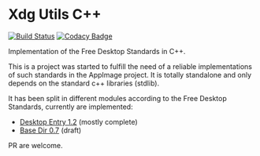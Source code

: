 # Xdg Utils C++ 
[![Build Status](https://travis-ci.org/azubieta/xdg-utils.svg?branch=master)](https://travis-ci.org/azubieta/xdg-utils)
[![Codacy Badge](https://api.codacy.com/project/badge/Grade/9e34fda85c3d46ab83b44071d145a917)](https://www.codacy.com/app/azubieta/xdg-utils?utm_source=github.com&amp;utm_medium=referral&amp;utm_content=azubieta/xdg-utils&amp;utm_campaign=Badge_Grade)

Implementation of the Free Desktop Standards in C++. 

This is a project was started to fulfill the need of a reliable implementations of such standards in the AppImage 
project. It is totally standalone and only depends on the standard c++ libraries (stdlib). 
 
It has been split in different modules according to the Free Desktop Standards, currently are implemented:
-  [Desktop Entry 1.2](https://standards.freedesktop.org/desktop-entry-spec/1.2/) (mostly complete)
-  [Base Dir 0.7](https://standards.freedesktop.org/basedir-spec/basedir-spec-latest.html) (draft)

PR are welcome.
